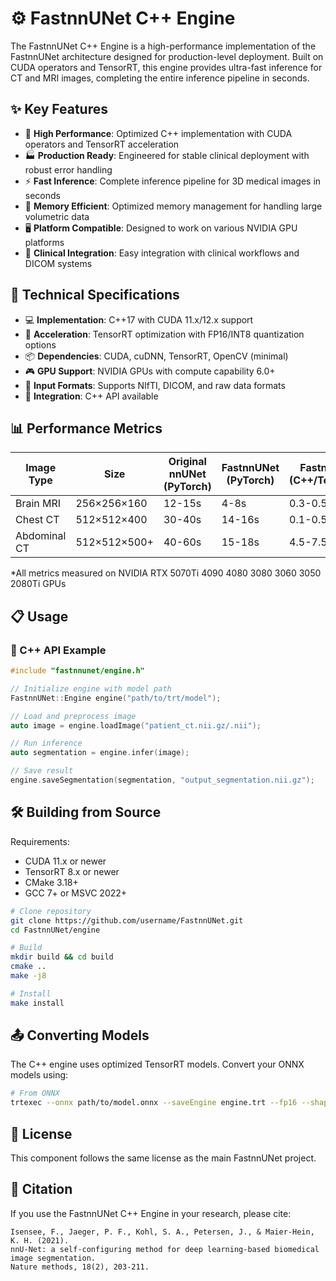 # ⚙️ FastnnUNet C++ Engine

The FastnnUNet C++ Engine is a high-performance implementation of the FastnnUNet architecture designed for production-level deployment. Built on CUDA operators and TensorRT, this engine provides ultra-fast inference for CT and MRI images, completing the entire inference pipeline in seconds.

## ✨ Key Features

- 🚀 **High Performance**: Optimized C++ implementation with CUDA operators and TensorRT acceleration
- 🏭 **Production Ready**: Engineered for stable clinical deployment with robust error handling
- ⚡ **Fast Inference**: Complete inference pipeline for 3D medical images in seconds
- 💾 **Memory Efficient**: Optimized memory management for handling large volumetric data
- 🖥️ **Platform Compatible**: Designed to work on various NVIDIA GPU platforms
- 🏥 **Clinical Integration**: Easy integration with clinical workflows and DICOM systems

## 🔧 Technical Specifications

- 💻 **Implementation**: C++17 with CUDA 11.x/12.x support
- 🚄 **Acceleration**: TensorRT optimization with FP16/INT8 quantization options
- 📦 **Dependencies**: CUDA, cuDNN, TensorRT, OpenCV (minimal)
- 🎮 **GPU Support**: NVIDIA GPUs with compute capability 6.0+
- 📄 **Input Formats**: Supports NIfTI, DICOM, and raw data formats
- 🔌 **Integration**: C++ API available

## 📊 Performance Metrics

| Image Type | Size | Original nnUNet (PyTorch) | FastnnUNet (PyTorch) | FastnnUNet (C++/TensorRT) |
|------------|------|--------------------------|---------------------|--------------------------|
| Brain MRI  | 256×256×160 | 12-15s | 4-8s | 0.3-0.5s |
| Chest CT   | 512×512×400 | 30-40s | 14-16s | 0.1-0.5s |
| Abdominal CT | 512×512×500+ | 40-60s | 15-18s | 4.5-7.5s |

*All metrics measured on NVIDIA RTX 5070Ti 4090 4080 3080 3060 3050 2080Ti GPUs

## 📋 Usage

### 💼 C++ API Example

```cpp
#include "fastnnunet/engine.h"

// Initialize engine with model path
FastnnUNet::Engine engine("path/to/trt/model");

// Load and preprocess image
auto image = engine.loadImage("patient_ct.nii.gz/.nii");

// Run inference
auto segmentation = engine.infer(image);

// Save result
engine.saveSegmentation(segmentation, "output_segmentation.nii.gz");
```

## 🛠️ Building from Source

Requirements:
- CUDA 11.x or newer
- TensorRT 8.x or newer
- CMake 3.18+
- GCC 7+ or MSVC 2022+

```bash
# Clone repository
git clone https://github.com/username/FastnnUNet.git
cd FastnnUNet/engine

# Build
mkdir build && cd build
cmake ..
make -j8

# Install
make install
```

## 📤 Converting Models

The C++ engine uses optimized TensorRT models. Convert your ONNX models using:

```bash
# From ONNX
trtexec --onnx path/to/model.onnx --saveEngine engine.trt --fp16 --shapes=input:batch_size x 1 x D x H x W(enable batch infer)
```

## 📜 License

This component follows the same license as the main FastnnUNet project.

## 📝 Citation

If you use the FastnnUNet C++ Engine in your research, please cite:

```
Isensee, F., Jaeger, P. F., Kohl, S. A., Petersen, J., & Maier-Hein, K. H. (2021). 
nnU-Net: a self-configuring method for deep learning-based biomedical image segmentation. 
Nature methods, 18(2), 203-211.
``` 